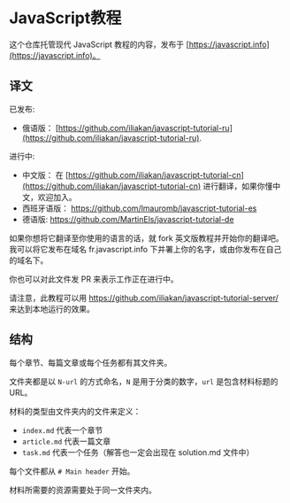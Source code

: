 
# JavaScript教程

这个仓库托管现代 JavaScript 教程的内容，发布于 [https://javascript.info](https://javascript.info)。

## 译文

已发布:
- 俄语版： [https://github.com/iliakan/javascript-tutorial-ru](https://github.com/iliakan/javascript-tutorial-ru).

进行中:
- 中文版： 在 [https://github.com/iliakan/javascript-tutorial-cn](https://github.com/iliakan/javascript-tutorial-cn) 进行翻译，如果你懂中文，欢迎加入。
- 西班牙语版： https://github.com/lmauromb/javascript-tutorial-es
- 德语版: https://github.com/MartinEls/javascript-tutorial-de

如果你想将它翻译至你使用的语言的话，就 fork 英文版教程并开始你的翻译吧。我可以将它发布在域名 fr.javascript.info 下并署上你的名字，或由你发布在自己的域名下。

你也可以对此文件发 PR 来表示工作正在进行中。

请注意，此教程可以用 <https://github.com/iliakan/javascript-tutorial-server/> 来达到本地运行的效果。

## 结构

每个章节、每篇文章或每个任务都有其文件夹。

文件夹都是以 `N-url` 的方式命名，`N` 是用于分类的数字，`url` 是包含材料标题的 URL。

材料的类型由文件夹内的文件来定义：

  - `index.md` 代表一个章节
  - `article.md` 代表一篇文章
  - `task.md` 代表一个任务（解答也一定会出现在 solution.md 文件中）

每个文件都从 `# Main header` 开始。

材料所需要的资源需要处于同一文件夹内。
